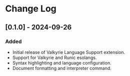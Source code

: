 # Change Log

## [0.1.0] - 2024-09-26

### Added

- Initial release of Valkyrie Language Support extension.
- Support for Valkyrie and Runic esolangs.
- Syntax highlighting and language configuration.
- Document formatting and interpreter command.
